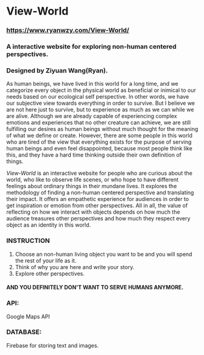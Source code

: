 # View-World
### https://www.ryanwzy.com/View-World/
### A interactive website for exploring non-human centered perspectives.
### Designed by Ziyuan Wang(Ryan).
As human beings, we have lived in this world for a long time, and we categorize every object in the physical world as beneficial or inimical to our needs based on our ecological self perspective. In other words, we have our subjective view towards everything in order to survive. But I believe we are not here just to survive, but to experience as much as we can while we are alive. Although we are already capable of experiencing complex emotions and experiences that no other creature can achieve, we are still fulfilling our desires as human beings without much thought for the meaning of what we define or create. However, there are some people in this world who are tired of the view that everything exists for the purpose of serving human beings and even feel disappointed, because most people think like this, and they have a hard time thinking outside their own definition of things.

_View-World_ is an interactive website for people who are curious about the world, who like to observe life scenes, or who hope to have different feelings about ordinary things in their mundane lives. It explores the methodology of finding a non-human centered perspective and translating their impact. It offers an empathetic experience for audiences in order to get inspiration or emotion from other perspectives. All in all, the value of reflecting on how we interact with objects depends on how much the audience treasures other perspectives and how much they respect every object as an identity in this world. 

### INSTRUCTION
1. Choose an non-human living object you want to be and you will spend the rest of your life as it. 
2. Think of why you are here and write your story.
3. Explore other perspectives.</p>
#### AND YOU DEFINITELY DON'T WANT TO SERVE HUMANS ANYMORE.


### API: 
Google Maps API


### DATABASE:
Firebase for storing text and images.
